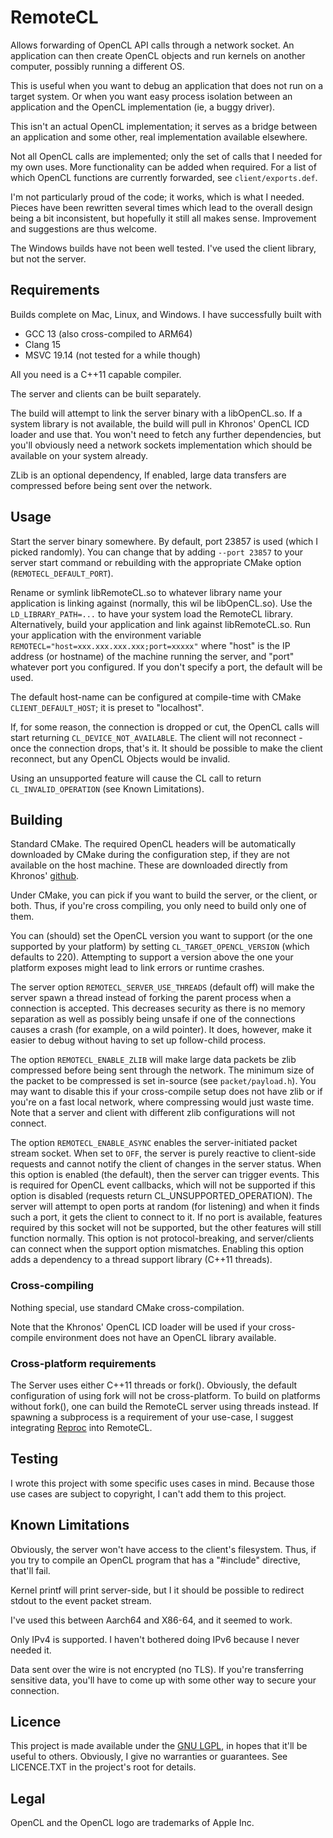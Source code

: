 # RemoteCL
Allows forwarding of OpenCL API calls through a network socket.
An application can then create OpenCL objects and run kernels on another computer, possibly running a different OS.

This is useful when you want to debug an application that does not run on a target system. Or when you want easy process isolation between an application and the OpenCL implementation (ie, a buggy driver).

This isn't an actual OpenCL implementation; it serves as a bridge between an application and some other, real implementation available elsewhere.

Not all OpenCL calls are implemented; only the set of calls that I needed for my own uses. More functionality can be added when required. For a list of which OpenCL functions are currently forwarded, see `client/exports.def`.

I'm not particularly proud of the code; it works, which is what I needed. Pieces have been rewritten several times which lead to the overall design being a bit inconsistent, but hopefully it still all makes sense.
Improvement and suggestions are thus welcome.

The Windows builds have not been well tested. I've used the client library, but not the server.


## Requirements
Builds complete on Mac, Linux, and Windows. I have successfully built with
* GCC 13 (also cross-compiled to ARM64)
* Clang 15
* MSVC 19.14 (not tested for a while though)

All you need is a C++11 capable compiler.

The server and clients can be built separately.

The build will attempt to link the server binary with a libOpenCL.so. If a system library is not available, the build will pull in Khronos' OpenCL ICD loader and use that.
You won't need to fetch any further dependencies, but you'll obviously need a network sockets implementation which should be available on your system already.

ZLib is an optional dependency, If enabled, large data transfers are compressed before being sent over the network.


## Usage
Start the server binary somewhere. By default, port 23857 is used (which I picked randomly). You can change that by adding `--port 23857` to your server start command or rebuilding with the appropriate CMake option (`REMOTECL_DEFAULT_PORT`).

Rename or symlink libRemoteCL.so to whatever library name your application is linking against (normally, this wil be libOpenCL.so). Use the `LD_LIBRARY_PATH=...` to have your system load the RemoteCL library. Alternatively, build your application and link against libRemoteCL.so.
Run your application with the environment variable `REMOTECL="host=xxx.xxx.xxx.xxx;port=xxxxx"` where "host" is the IP address (or hostname) of the machine running the server, and "port" whatever port you configured. If you don't specify a port, the default will be used.

The default host-name can be configured at compile-time with CMake `CLIENT_DEFAULT_HOST`; it is preset to "localhost".

If, for some reason, the connection is dropped or cut, the OpenCL calls will start returning `CL_DEVICE_NOT_AVAILABLE`. The client will not reconnect - once the connection drops, that's it.
It should be possible to make the client reconnect, but any OpenCL Objects would be invalid.

Using an unsupported feature will cause the CL call to return `CL_INVALID_OPERATION` (see Known Limitations).


## Building
Standard CMake. The required OpenCL headers will be automatically downloaded by CMake during the configuration step, if they are not available on the host machine. These are downloaded directly from Khronos' [github](https://github.com/KhronosGroup/OpenCL-Headers.git).

Under CMake, you can pick if you want to build the server, or the client, or both. Thus, if you're cross compiling, you only need to build only one of them.

You can (should) set the OpenCL version you want to support (or the one supported by your platform) by setting `CL_TARGET_OPENCL_VERSION` (which defaults to 220). Attempting to support a version above the one your platform exposes might lead to link errors or runtime crashes.

The server option `REMOTECL_SERVER_USE_THREADS` (default off) will make the server spawn a thread instead of forking the parent process when a connection is accepted. This decreases security as there is no memory separation as well as possibly being unsafe if one of the connections causes a crash (for example, on a wild pointer). It does, however, make it easier to debug without having to set up follow-child process.

The option `REMOTECL_ENABLE_ZLIB` will make large data packets be zlib compressed before being sent through the network. The minimum size of the packet to be compressed is set in-source (see `packet/payload.h`). You may want to disable this if your cross-compile setup does not have zlib or if you're on a fast local network, where compressing would just waste time. Note that a server and client with different zlib configurations will not connect.

The option `REMOTECL_ENABLE_ASYNC` enables the server-initiated packet stream socket. When set to `OFF`, the server is purely reactive to client-side requests and cannot notify the client of changes in the server status. When this option is enabled (the default), then the server can trigger events. This is required for OpenCL event callbacks, which will not be supported if this option is disabled (requests return CL_UNSUPPORTED_OPERATION). The server will attempt to open ports at random (for listening) and when it finds such a port, it gets the client to connect to it. If no port is available, features required by this socket will not be supported, but the other features will still function normally.
This option is not protocol-breaking, and server/clients can connect when the support option mismatches.
Enabling this option adds a dependency to a thread support library (C++11 threads).


### Cross-compiling
Nothing special, use standard CMake cross-compilation.

Note that the Khronos' OpenCL ICD loader will be used if your cross-compile environment does not have an OpenCL library available.

### Cross-platform requirements
The Server uses either C++11 threads or fork(). Obviously, the default configuration of using fork will not be cross-platform.
To build on platforms without fork(), one can build the RemoteCL server using threads instead. If spawning a subprocess is a requirement of your use-case, I suggest integrating [Reproc](https://github.com/DaanDeMeyer/reproc) into RemoteCL.


## Testing
I wrote this project with some specific uses cases in mind. Because those use cases are subject to copyright, I can't add them to this project.


## Known Limitations
Obviously, the server won't have access to the client's filesystem. Thus, if you try to compile an OpenCL program that has a "#include" directive, that'll fail.

Kernel printf will print server-side, but I it should be possible to redirect stdout to the event packet stream.

I've used this between Aarch64 and X86-64, and it seemed to work.

Only IPv4 is supported. I haven't bothered doing IPv6 because I never needed it.

Data sent over the wire is not encrypted (no TLS). If you're transferring sensitive data, you'll have to come up with some other way to secure your connection.


## Licence
This project is made available under the [GNU LGPL](https://www.gnu.org/licenses/lgpl-3.0.en.html), in hopes that it'll be useful to others. Obviously, I give no warranties or guarantees.
See LICENCE.TXT in the project's root for details.


## Legal
OpenCL and the OpenCL logo are trademarks of Apple Inc.
